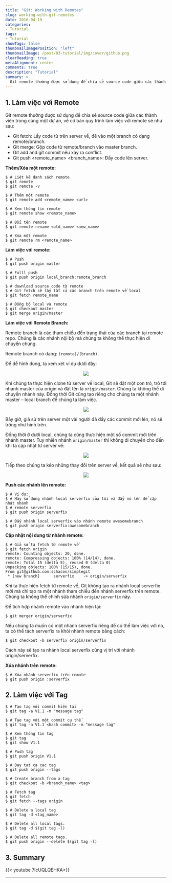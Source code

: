 ```yaml
---
title: "Git: Working with Remotes"
slug: working-with-git-remotes
date: 2016-04-19
categories:
- Tutorial
tags:
- Tutorial
showTags: false
thumbnailImagePosition: "left"
thumbnailImage: /post/03-tutorial/img/cover/github.png
clearReading: true
metaAlignment: center	
comments: true
description: "Tutorial"
summary: >
  Git remote thường được sử dụng để chia sẻ source code giữa các thành viên trong cùng một dự án, về cơ bản quy trình làm việc với remote sẽ như sau...
---
```


## 1. Làm việc với Remote

Git remote thường được sử dụng để chia sẻ source code giữa các thành viên trong cùng một dự án, về cơ bản quy trình làm việc với remote sẽ như sau:

*	Git fetch: Lấy code từ trên server về, để vào một branch có dạng remote/branch.
*	Git merge: Gộp code từ remote/branch vào master branch.
*	Git add and git commit nếu xảy ra conflict.
*	Git push <remote_name> <branch_name>: Đẩy code lên server.

**Thêm/Xóa một remote:**


```shell
$ # Liệt kê danh sách remote
$ git remote
$ git remote -v
```

```shell
$ # Thêm một remote
$ git remote add <remote_name> <url>
```

```shell
$ # Xem thông tin remote
$ git remote show <remote_name>
```

```shell
$ # Đổi tên remote
$ git remote rename <old_name> <new_name>
```

```shell
$ # Xóa một remote
$ git remote rm <remote_name>
```

**Làm việc với remote:**

```shell
$ # Push
$ git push origin master

$ # Fulll push
$ git push origin local_branch:remote_branch

$ # download source code từ remote
$ # Git fetch sẽ lấy tất cả các branch trên remote về local 
$ git fetch remote_name

$ # Đồng bộ local và remote
$ git checkout master
$ git merge origin/master
```

**Làm việc với Remote Branch:**

Remote branch là các tham chiếu đến trạng thái của các branch tại remote repo. Chúng là các nhánh nội bộ mà chúng ta không thể thực hiện di chuyển chúng.

Remote branch có dạng:  `(remote)/(branch)`.

Để dễ hình dung, ta xem xét ví dụ dưới đây:

<p align="center"><img src="/post/03-tutorial/03-git/bai-07-lam-viec-voi-remote/git50.bmp"></p>

Khi chúng ta thực hiện clone từ server về local, Git sẽ đặt một con trỏ, trỏ tới nhánh master của origin và đặt tên là `origin/master`. Chúng ta không thể di chuyển nhánh này. Đồng thời Git cũng tạo riêng cho chúng ta một nhánh master – local branch để chúng ta làm việc.

<p align="center"><img src="/post/03-tutorial/03-git/bai-07-lam-viec-voi-remote/git51.bmp"></p>

Bây giờ, giả sử trên server một vài người đã đẩy các commit mới lên, nó sẽ trông như hình trên.

Đồng thời ở dưới local, chúng ta cũng thực hiện một số commit mới trên nhánh master. Tuy nhiên nhánh `origin/master` thì không di chuyển cho đến khi ta cập nhật từ server về:

<p align="center"><img src="/post/03-tutorial/03-git/bai-07-lam-viec-voi-remote/git52.bmp"></p>

Tiếp theo chúng ta kéo những thay đổi trên server về, kết quả sẽ như sau:

<p align="center"><img src="/post/03-tutorial/03-git/bai-07-lam-viec-voi-remote/git53.bmp"></p>

**Push các nhánh lên remote:**

```shell
$ # Ví dụ:
$ # Hãy sử dụng nhánh local serverfix của tôi và đẩy nó lên để cập nhật nhánh 
$ # remote serverfix 
$ git push origin serverfix

$ # Đẩy nhánh local serverfix vào nhánh remote awesomebranch
$ git push origin serverfix:awesomebranch
```

**Cập nhật nội dung từ nhánh remote:**

```shell
$ # Giả sử ta fetch từ remote về
$ git fetch origin
remote: Counting objects: 20, done.
remote: Compressing objects: 100% (14/14), done.
remote: Total 15 (delta 5), reused 0 (delta 0)
Unpacking objects: 100% (15/15), done.
From git@github.com:schacon/simplegit
 * [new branch]      serverfix    -> origin/serverfix
```

Khi ta thực hiện fetch từ remote về, Git không tạo ra nhánh local serverfix mới mà chỉ tạo ra một nhánh tham chiếu đến nhánh serverfix trên remote. Chúng ta không thể chỉnh sửa nhánh `origin/serverfix` này.

Để tích hợp nhánh remote vào nhánh hiện tại:

```shell
$ git merger origin/serverfix
```

Nếu chúng ta muốn có một nhánh serverfix riêng để có thể làm việc với nó, ta có thể tách serverfix ra khỏi nhánh remote bằng cách:

```shell
$ git checkout -b serverfix origin/serverfix 
```

Cách này sẽ tạo ra nhánh local serverfix cùng vị trí với nhánh origin/serverfix.

**Xóa nhánh trên remote:**

```shell
$ # Xóa nhánh serverfix trên remote
$ git push origin :serverfix
```

## 2. Làm việc với Tag

```shell
$ # Tạo tag với commit hiện tại
$ git tag -a V1.1 -m "message tag"

$ # Tạo tag với một commit cụ thể
$ git tag -a V1.1 <hash commit> -m "message tag"
```

```shell
$ # Xem thông tin tag
$ git tag
$ git show V1.1
```

```shell
$ # Push tag
$ git push origin V1.1

$ # Day tat ca cac tag
$ git push origin --tags
```

```shell
$ # Create branch from a tag
$ git checkout -b <branch_name> <tag> 
```

```shell
$ # Fetch tag
$ git fetch
$ git fetch --tags origin
```

```shell
$ # Delete a local tag
$ git tag -d <tag_name>

$ # Delete all local tags.
$ git tag -d $(git tag -l)
```

```shell
$ # Delete all remote tags.
$ git push origin --delete $(git tag -l) 
```

## 3. Summary

{{< youtube 7lcUQLQEHKA>}}

---